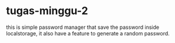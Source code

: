 # tugas-minggu-2

this is simple password manager that save the password inside localstorage, it also have a feature to generate a random password.